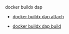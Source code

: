 docker buildx dap


<!--
This page is automatically generated from Docker's source code. If you want to
suggest a change to the text that appears here, open a ticket or pull request
in the source repository on GitHub:

https://github.com/docker/buildx
-->



- [docker buildx dap attach](https://docs.docker.com/reference/cli/docker/buildx/dap/attach/)

- [docker buildx dap build](https://docs.docker.com/reference/cli/docker/buildx/dap/build/)
